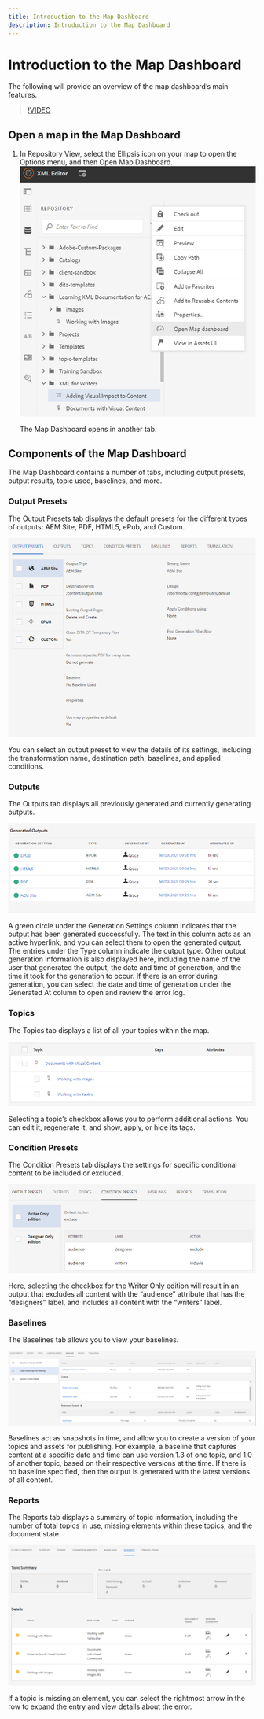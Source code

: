 ```yaml
---
title: Introduction to the Map Dashboard
description: Introduction to the Map Dashboard
---
```


# Introduction to the Map Dashboard

The following will provide an overview of the map dashboard’s main features.

>[!VIDEO](https://video.tv.adobe.com/v/339040)

## Open a map in the Map Dashboard

1. In Repository View, select the Ellipsis icon on your map to open the Options menu, and then Open Map Dashboard.
    ![images/ellipsis-map-dashboard.png](images/ellipsis-map-dashboard.png)
 
    The Map Dashboard opens in another tab.

## Components of the Map Dashboard

The Map Dashboard contains a number of tabs, including output presets, output results, topic used, baselines, and more.

### Output Presets

The Output Presets tab displays the default presets for the different types of outputs: AEM Site, PDF, HTML5, ePub, and Custom. 

![images/output-presets.png](images/output-presets.png)
 
You can select an output preset to view the details of its settings, including the transformation name, destination path, baselines, and applied conditions.

### Outputs

The Outputs tab displays all previously generated and currently generating outputs. 

![images/generated-outputs.png](images/generated-outputs.png)

A green circle under the Generation Settings column indicates that the output has been generated successfully. The text in this column acts as an active hyperlink, and you can select them to open the generated output. The entries under the Type column indicate the output type. 
Other output generation information is also displayed here, including the name of the user that generated the output, the date and time of generation, and the time it took for the generation to occur. If there is an error during generation, you can select the date and time of generation under the Generated At column to open and review the error log.

### Topics

The Topics tab displays a list of all your topics within the map. 

![images/topics.png](images/topics.png)

Selecting a topic’s checkbox allows you to perform additional actions. You can edit it, regenerate it, and show, apply, or hide its tags. 

### Condition Presets

The Condition Presets tab displays the settings for specific conditional content to be included or excluded.

![images/condition-presets.png](images/condition-presets.png)

Here, selecting the checkbox for the Writer Only edition will result in an output that excludes all content with the “audience” attribute that has the “designers” label, and includes all content with the “writers” label. 

### Baselines

The Baselines tab allows you to view your baselines. 

![images/baselines.png](images/baselines.png)

Baselines act as snapshots in time, and allow you to create a version of your topics and assets for publishing. For example, a baseline that captures content at a specific date and time can use version 1.3 of one topic, and 1.0 of another topic, based on their respective versions at the time.
If there is no baseline specified, then the output is generated with the latest versions of all content.

### Reports

The Reports tab displays a summary of topic information, including the number of total topics in use, missing elements within these topics, and the document state.

![images/reports.png](images/reports.png)

If a topic is missing an element, you can select the rightmost arrow in the row to expand the entry and view details about the error. 

